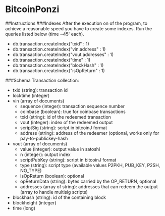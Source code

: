 # BitcoinPonzi

##Instructions
###Indexes
After the execution on of the program, to achieve a reasonable speed you have to create some indexes.
Run the queries listed below (time ~45' each).

* db.transaction.createIndex("txid" : 1)
* db.transaction.createIndex("vin.address" : 1)
* db.transaction.createIndex("vout.addresses" : 1)
* db.transaction.createIndex("time" : 1)
* db.transaction.createIndex("blockHash" : 1)
* db.transaction.createIndex("isOpReturn" : 1)

###Schema
Transaction collection:
* txid (string): transaction id
* locktime (integer)
* vin (array of documents)
  - sequence (integer): transaction sequence number
  - coinbase (boolean): true for coinbase transactions
  - txid (string): id of the redeemed transaction
  - vout (integer): index of the redeemed output
  - scriptSig (string): script in bitcoinJ format
  - address (string): address of the redeemer (optional, works only for pay-to-publickey-hash
* vout (array of documents)
  - value (integer): output value in satoshi
  - n (integer): output index
  - scriptPubKey (string): script in bitcoinJ format
  - type (string): script type (available values P2PKH, PUB_KEY, P2SH, NO_TYPE)
  - isOpReturn (boolean): optional
  - opReturnData (string): bytes carried by the OP_RETURN, optional
  - addresses (array of string): addresses that can redeem the output (array to handle multisig scripts)
* blockhash (string): id of the containing block 
* blockheight (integer)
* time (long)
